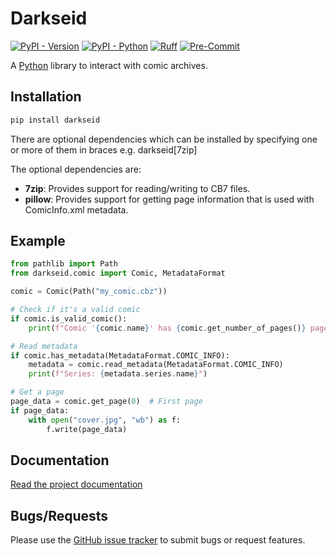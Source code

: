 # Darkseid

[![PyPI - Version](https://img.shields.io/pypi/v/darkseid.svg)](https://pypi.org/project/darkseid/)
[![PyPI - Python](https://img.shields.io/pypi/pyversions/darkseid.svg)](https://pypi.org/project/darkseid/)
[![Ruff](https://img.shields.io/badge/Linter-Ruff-informational)](https://github.com/charliermarsh/ruff)
[![Pre-Commit](https://img.shields.io/badge/Pre--Commit-Enabled-informational?logo=pre-commit)](https://github.com/pre-commit/pre-commit)

A [Python](https://www.python.org/) library to interact with comic archives.

## Installation

```bash
pip install darkseid
```

There are optional dependencies which can be installed by specifying one or more
of them in braces e.g. darkseid[7zip]

The optional dependencies are:

- **7zip**: Provides support for reading/writing to CB7 files.
- **pillow**: Provides support for getting page information that is used with
  ComicInfo.xml metadata.

## Example

```python
from pathlib import Path
from darkseid.comic import Comic, MetadataFormat

comic = Comic(Path("my_comic.cbz"))

# Check if it's a valid comic
if comic.is_valid_comic():
    print(f"Comic '{comic.name}' has {comic.get_number_of_pages()} pages")

# Read metadata
if comic.has_metadata(MetadataFormat.COMIC_INFO):
    metadata = comic.read_metadata(MetadataFormat.COMIC_INFO)
    print(f"Series: {metadata.series.name}")

# Get a page
page_data = comic.get_page(0)  # First page
if page_data:
    with open("cover.jpg", "wb") as f:
        f.write(page_data)
```

## Documentation

[Read the project documentation](https://darkseid.readthedocs.io/en/stable/?badge=latest)

## Bugs/Requests

Please use the
[GitHub issue tracker](https://github.com/Metron-Project/darkseid/issues) to
submit bugs or request features.
